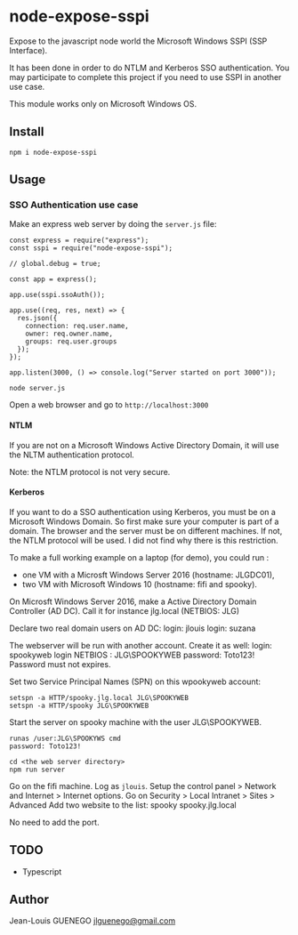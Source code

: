 # node-expose-sspi

Expose to the javascript node world the Microsoft Windows SSPI (SSP Interface).

It has been done in order to do NTLM and Kerberos SSO authentication.
You may participate to complete this project if you need to use SSPI in another use case.

This module works only on Microsoft Windows OS.

## Install

```
npm i node-expose-sspi
```

## Usage

### SSO Authentication use case

Make an express web server by doing the `server.js` file:

```
const express = require("express");
const sspi = require("node-expose-sspi");

// global.debug = true;

const app = express();

app.use(sspi.ssoAuth());

app.use((req, res, next) => {
  res.json({
    connection: req.user.name,
    owner: req.owner.name,
    groups: req.user.groups
  });
});

app.listen(3000, () => console.log("Server started on port 3000"));
```

```
node server.js
```

Open a web browser and go to `http://localhost:3000`

#### NTLM

If you are not on a Microsoft Windows Active Directory Domain, it will use the NLTM authentication protocol.

Note: the NTLM protocol is not very secure.

#### Kerberos

If you want to do a SSO authentication using Kerberos, you must be on a Microsoft Windows Domain.
So first make sure your computer is part of a domain.
The browser and the server must be on different machines. If not, the NTLM protocol will be used.
I did not find why there is this restriction.


To make a full working example on a laptop (for demo), 
you could run :
- one VM with a Microsft Windows Server 2016 (hostname: JLGDC01),
- two VM with Microsoft Windows 10 (hostname: fifi and spooky).

On Microsft Windows Server 2016, make a Active Directory Domain Controller (AD DC).
Call it for instance jlg.local (NETBIOS: JLG)

Declare two real domain users on AD DC:
login: jlouis
login: suzana

The webserver will be run with another account. Create it as well:
login: spookyweb
login NETBIOS : JLG\SPOOKYWEB
password: Toto123!
Password must not expires.

Set two Service Principal Names (SPN) on this wpookyweb account:
```
setspn -a HTTP/spooky.jlg.local JLG\SPOOKYWEB
setspn -a HTTP/spooky JLG\SPOOKYWEB
```

Start the server on spooky machine with the user JLG\SPOOKYWEB.
```
runas /user:JLG\SPOOKYWS cmd
password: Toto123!

cd <the web server directory>
npm run server
```

Go on the fifi machine. Log as `jlouis`.
Setup the control panel > Network and Internet > Internet options.
Go on Security > Local Intranet > Sites > Advanced
Add two website to the list:
spooky
spooky.jlg.local

No need to add the port.



## TODO

- Typescript

## Author

Jean-Louis GUENEGO <jlguenego@gmail.com>
